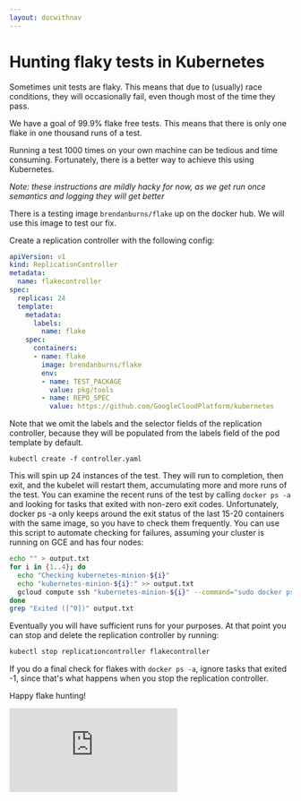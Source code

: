 ```yaml
---
layout: docwithnav
---
```

<!-- BEGIN MUNGE: UNVERSIONED_WARNING -->


<!-- END MUNGE: UNVERSIONED_WARNING -->
# Hunting flaky tests in Kubernetes
Sometimes unit tests are flaky.  This means that due to (usually) race conditions, they will occasionally fail, even though most of the time they pass.

We have a goal of 99.9% flake free tests.  This means that there is only one flake in one thousand runs of a test.

Running a test 1000 times on your own machine can be tedious and time consuming.  Fortunately, there is a better way to achieve this using Kubernetes.

_Note: these instructions are mildly hacky for now, as we get run once semantics and logging they will get better_

There is a testing image ```brendanburns/flake``` up on the docker hub.  We will use this image to test our fix.

Create a replication controller with the following config:
```yaml
apiVersion: v1
kind: ReplicationController
metadata:
  name: flakecontroller
spec:
  replicas: 24
  template:
    metadata:
      labels:
        name: flake
    spec:
      containers:
      - name: flake
        image: brendanburns/flake
        env:
        - name: TEST_PACKAGE
          value: pkg/tools
        - name: REPO_SPEC
          value: https://github.com/GoogleCloudPlatform/kubernetes
```
Note that we omit the labels and the selector fields of the replication controller, because they will be populated from the labels field of the pod template by default.

```
kubectl create -f controller.yaml
```

This will spin up 24 instances of the test.  They will run to completion, then exit, and the kubelet will restart them, accumulating more and more runs of the test.
You can examine the recent runs of the test by calling ```docker ps -a``` and looking for tasks that exited with non-zero exit codes. Unfortunately, docker ps -a only keeps around the exit status of the last 15-20 containers with the same image, so you have to check them frequently.
You can use this script to automate checking for failures, assuming your cluster is running on GCE and has four nodes:

```sh
echo "" > output.txt
for i in {1..4}; do
  echo "Checking kubernetes-minion-${i}"
  echo "kubernetes-minion-${i}:" >> output.txt
  gcloud compute ssh "kubernetes-minion-${i}" --command="sudo docker ps -a" >> output.txt
done
grep "Exited ([^0])" output.txt
```

Eventually you will have sufficient runs for your purposes. At that point you can stop and delete the replication controller by running:

```sh
kubectl stop replicationcontroller flakecontroller
```

If you do a final check for flakes with ```docker ps -a```, ignore tasks that exited -1, since that's what happens when you stop the replication controller.

Happy flake hunting!


<!-- BEGIN MUNGE: GENERATED_ANALYTICS -->
[![Analytics](https://kubernetes-site.appspot.com/UA-36037335-10/GitHub/docs/devel/flaky-tests.md?pixel)]()
<!-- END MUNGE: GENERATED_ANALYTICS -->
